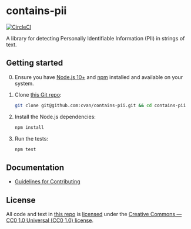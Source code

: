 # contains-pii

[![CircleCI](https://circleci.com/gh/cvan/contains-pii.svg?style=svg)](https://circleci.com/gh/cvan/contains-pii)

A library for detecting Personally Identifiable Information (PII) in strings of text.


## Getting started

0. Ensure you have [Node.js 10+](https://nodejs.org/en/download/) and [npm](https://docs.npmjs.com/getting-started/installing-node) installed and available on your system.
1. Clone [this Git repo](https://github.com/cvan/contains-pii):

    ```sh
    git clone git@github.com:cvan/contains-pii.git && cd contains-pii
    ```

2. Install the Node.js dependencies:

    ```sh
    npm install
    ```

3. Run the tests:

    ```sh
    npm test
    ```


## Documentation

- [Guidelines for Contributing](./CONTRIBUTING.md)


## License

All code and text in [this repo](https://github.com/cvan/contains-pii) is [licensed](./LICENSE.md) under the [Creative Commons — CC0 1.0 Universal (CC0 1.0) license](https://creativecommons.org/publicdomain/zero/1.0/).
